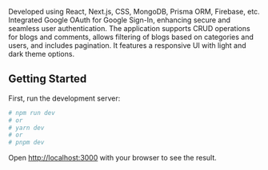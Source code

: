 Developed using React, Next.js, CSS, MongoDB, Prisma ORM, Firebase, etc. Integrated Google OAuth for Google Sign-In, enhancing secure and seamless user authentication. The application supports CRUD operations for blogs and comments, allows filtering of blogs based on categories and users, and includes pagination. It features a responsive UI with light and dark theme options.

## Getting Started

First, run the development server:

```bash
# npm run dev
# or
# yarn dev
# or
# pnpm dev
```

Open [http://localhost:3000](http://localhost:3000) with your browser to see the result.

